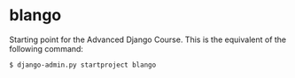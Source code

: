 # blango

Starting point for the Advanced Django Course. This is the equivalent of the following command:

```bash
$ django-admin.py startproject blango
```
